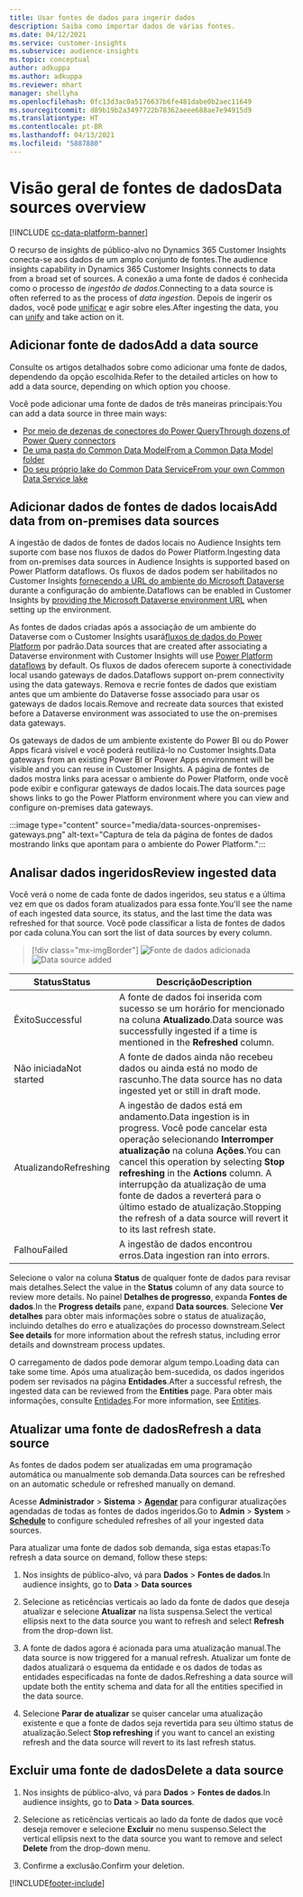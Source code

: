 ```yaml
---
title: Usar fontes de dados para ingerir dados
description: Saiba como importar dados de várias fontes.
ms.date: 04/12/2021
ms.service: customer-insights
ms.subservice: audience-insights
ms.topic: conceptual
author: adkuppa
ms.author: adkuppa
ms.reviewer: mhart
manager: shellyha
ms.openlocfilehash: 0fc13d3ac0a5176637b6fe481dabe0b2aec11649
ms.sourcegitcommit: d89b19b2a3497722b78362aeee688ae7e94915d9
ms.translationtype: HT
ms.contentlocale: pt-BR
ms.lasthandoff: 04/13/2021
ms.locfileid: "5887880"
---
```

# <a name="data-sources-overview"></a><span data-ttu-id="dfc64-103">Visão geral de fontes de dados</span><span class="sxs-lookup"><span data-stu-id="dfc64-103">Data sources overview</span></span>

[!INCLUDE [cc-data-platform-banner](../includes/cc-data-platform-banner.md)]

<span data-ttu-id="dfc64-104">O recurso de insights de público-alvo no Dynamics 365 Customer Insights conecta-se aos dados de um amplo conjunto de fontes.</span><span class="sxs-lookup"><span data-stu-id="dfc64-104">The audience insights capability in Dynamics 365 Customer Insights connects to data from a broad set of sources.</span></span> <span data-ttu-id="dfc64-105">A conexão a uma fonte de dados é conhecida como o processo de *ingestão de dados*.</span><span class="sxs-lookup"><span data-stu-id="dfc64-105">Connecting to a data source is often referred to as the process of *data ingestion*.</span></span> <span data-ttu-id="dfc64-106">Depois de ingerir os dados, você pode [unificar](data-unification.md) e agir sobre eles.</span><span class="sxs-lookup"><span data-stu-id="dfc64-106">After ingesting the data, you can [unify](data-unification.md) and take action on it.</span></span>

## <a name="add-a-data-source"></a><span data-ttu-id="dfc64-107">Adicionar fonte de dados</span><span class="sxs-lookup"><span data-stu-id="dfc64-107">Add a data source</span></span>

<span data-ttu-id="dfc64-108">Consulte os artigos detalhados sobre como adicionar uma fonte de dados, dependendo da opção escolhida.</span><span class="sxs-lookup"><span data-stu-id="dfc64-108">Refer to the detailed articles on how to add a data source, depending on which option you choose.</span></span>

<span data-ttu-id="dfc64-109">Você pode adicionar uma fonte de dados de três maneiras principais:</span><span class="sxs-lookup"><span data-stu-id="dfc64-109">You can add a data source in three main ways:</span></span>

- [<span data-ttu-id="dfc64-110">Por meio de dezenas de conectores do Power Query</span><span class="sxs-lookup"><span data-stu-id="dfc64-110">Through dozens of Power Query connectors</span></span>](connect-power-query.md)
- [<span data-ttu-id="dfc64-111">De uma pasta do Common Data Model</span><span class="sxs-lookup"><span data-stu-id="dfc64-111">From a Common Data Model folder</span></span>](connect-common-data-model.md)
- [<span data-ttu-id="dfc64-112">Do seu próprio lake do Common Data Service</span><span class="sxs-lookup"><span data-stu-id="dfc64-112">From your own Common Data Service lake</span></span>](connect-common-data-service-lake.md)

## <a name="add-data-from-on-premises-data-sources"></a><span data-ttu-id="dfc64-113">Adicionar dados de fontes de dados locais</span><span class="sxs-lookup"><span data-stu-id="dfc64-113">Add data from on-premises data sources</span></span>

<span data-ttu-id="dfc64-114">A ingestão de dados de fontes de dados locais no Audience Insights tem suporte com base nos fluxos de dados do Power Platform.</span><span class="sxs-lookup"><span data-stu-id="dfc64-114">Ingesting data from on-premises data sources in Audience Insights is supported based on Power Platform dataflows.</span></span> <span data-ttu-id="dfc64-115">Os fluxos de dados podem ser habilitados no Customer Insights [fornecendo a URL do ambiente do Microsoft Dataverse](manage-environments.md#create-an-environment-in-an-existing-organization) durante a configuração do ambiente.</span><span class="sxs-lookup"><span data-stu-id="dfc64-115">Dataflows can be enabled in Customer Insights by [providing the Microsoft Dataverse environment URL](manage-environments.md#create-an-environment-in-an-existing-organization) when setting up the environment.</span></span>

<span data-ttu-id="dfc64-116">As fontes de dados criadas após a associação de um ambiente do Dataverse com o Customer Insights usará[fluxos de dados do Power Platform](/power-query/dataflows/overview-dataflows-across-power-platform-dynamics-365) por padrão.</span><span class="sxs-lookup"><span data-stu-id="dfc64-116">Data sources that are created after associating a Dataverse environment with Customer Insights will use [Power Platform dataflows](/power-query/dataflows/overview-dataflows-across-power-platform-dynamics-365) by default.</span></span> <span data-ttu-id="dfc64-117">Os fluxos de dados oferecem suporte à conectividade local usando gateways de dados.</span><span class="sxs-lookup"><span data-stu-id="dfc64-117">Dataflows support on-prem connectivity using the data gateways.</span></span> <span data-ttu-id="dfc64-118">Remova e recrie fontes de dados que existiam antes que um ambiente do Dataverse fosse associado para usar os gateways de dados locais.</span><span class="sxs-lookup"><span data-stu-id="dfc64-118">Remove and recreate data sources that existed before a Dataverse environment was associated to use the on-premises data gateways.</span></span>

<span data-ttu-id="dfc64-119">Os gateways de dados de um ambiente existente do Power BI ou do Power Apps ficará visível e você poderá reutilizá-lo no Customer Insights.</span><span class="sxs-lookup"><span data-stu-id="dfc64-119">Data gateways from an existing Power BI or Power Apps environment will be visible and you can reuse in Customer Insights.</span></span> <span data-ttu-id="dfc64-120">A página de fontes de dados mostra links para acessar o ambiente do Power Platform, onde você pode exibir e configurar gateways de dados locais.</span><span class="sxs-lookup"><span data-stu-id="dfc64-120">The data sources page shows links to go the Power Platform environment where you can view and configure on-premises data gateways.</span></span>

:::image type="content" source="media/data-sources-onpremises-gateways.png" alt-text="Captura de tela da página de fontes de dados mostrando links que apontam para o ambiente do Power Platform.":::

## <a name="review-ingested-data"></a><span data-ttu-id="dfc64-122">Analisar dados ingeridos</span><span class="sxs-lookup"><span data-stu-id="dfc64-122">Review ingested data</span></span>

<span data-ttu-id="dfc64-123">Você verá o nome de cada fonte de dados ingeridos, seu status e a última vez em que os dados foram atualizados para essa fonte.</span><span class="sxs-lookup"><span data-stu-id="dfc64-123">You'll see the name of each ingested data source, its status, and the last time the data was refreshed for that source.</span></span> <span data-ttu-id="dfc64-124">Você pode classificar a lista de fontes de dados por cada coluna.</span><span class="sxs-lookup"><span data-stu-id="dfc64-124">You can sort the list of data sources by every column.</span></span>

> [!div class="mx-imgBorder"]
> <span data-ttu-id="dfc64-125">![Fonte de dados adicionada](media/configure-data-datasource-added.png "Fonte de dados adicionada")</span><span class="sxs-lookup"><span data-stu-id="dfc64-125">![Data source added](media/configure-data-datasource-added.png "Data source added")</span></span>

|<span data-ttu-id="dfc64-126">Status</span><span class="sxs-lookup"><span data-stu-id="dfc64-126">Status</span></span>  |<span data-ttu-id="dfc64-127">Descrição</span><span class="sxs-lookup"><span data-stu-id="dfc64-127">Description</span></span>  |
|---------|---------|
|<span data-ttu-id="dfc64-128">Êxito</span><span class="sxs-lookup"><span data-stu-id="dfc64-128">Successful</span></span>   |<span data-ttu-id="dfc64-129">A fonte de dados foi inserida com sucesso se um horário for mencionado na coluna **Atualizado**.</span><span class="sxs-lookup"><span data-stu-id="dfc64-129">Data source was successfully ingested if a time is mentioned in the **Refreshed** column.</span></span>
|<span data-ttu-id="dfc64-130">Não iniciada</span><span class="sxs-lookup"><span data-stu-id="dfc64-130">Not started</span></span>   |<span data-ttu-id="dfc64-131">A fonte de dados ainda não recebeu dados ou ainda está no modo de rascunho.</span><span class="sxs-lookup"><span data-stu-id="dfc64-131">The data source has no data ingested yet or still in draft mode.</span></span>         |
|<span data-ttu-id="dfc64-132">Atualizando</span><span class="sxs-lookup"><span data-stu-id="dfc64-132">Refreshing</span></span>    |<span data-ttu-id="dfc64-133">A ingestão de dados está em andamento.</span><span class="sxs-lookup"><span data-stu-id="dfc64-133">Data ingestion is in progress.</span></span> <span data-ttu-id="dfc64-134">Você pode cancelar esta operação selecionando **Interromper atualização** na coluna **Ações**.</span><span class="sxs-lookup"><span data-stu-id="dfc64-134">You can cancel this operation by selecting **Stop refreshing** in the **Actions** column.</span></span> <span data-ttu-id="dfc64-135">A interrupção da atualização de uma fonte de dados a reverterá para o último estado de atualização.</span><span class="sxs-lookup"><span data-stu-id="dfc64-135">Stopping the refresh of a data source will revert it to its last refresh state.</span></span>       |
|<span data-ttu-id="dfc64-136">Falhou</span><span class="sxs-lookup"><span data-stu-id="dfc64-136">Failed</span></span>     |<span data-ttu-id="dfc64-137">A ingestão de dados encontrou erros.</span><span class="sxs-lookup"><span data-stu-id="dfc64-137">Data ingestion ran into errors.</span></span>         |

<span data-ttu-id="dfc64-138">Selecione o valor na coluna **Status** de qualquer fonte de dados para revisar mais detalhes.</span><span class="sxs-lookup"><span data-stu-id="dfc64-138">Select the value in the **Status** column of any data source to review more details.</span></span> <span data-ttu-id="dfc64-139">No painel **Detalhes de progresso**, expanda **Fontes de dados**.</span><span class="sxs-lookup"><span data-stu-id="dfc64-139">In the **Progress details** pane, expand **Data sources**.</span></span> <span data-ttu-id="dfc64-140">Selecione **Ver detalhes** para obter mais informações sobre o status de atualização, incluindo detalhes do erro e atualizações do processo downstream.</span><span class="sxs-lookup"><span data-stu-id="dfc64-140">Select **See details** for more information about the refresh status, including error details and downstream process updates.</span></span>

<span data-ttu-id="dfc64-141">O carregamento de dados pode demorar algum tempo.</span><span class="sxs-lookup"><span data-stu-id="dfc64-141">Loading data can take some time.</span></span> <span data-ttu-id="dfc64-142">Após uma atualização bem-sucedida, os dados ingeridos podem ser revisados na página **Entidades**.</span><span class="sxs-lookup"><span data-stu-id="dfc64-142">After a successful refresh, the ingested data can be reviewed from the **Entities** page.</span></span> <span data-ttu-id="dfc64-143">Para obter mais informações, consulte [Entidades](entities.md).</span><span class="sxs-lookup"><span data-stu-id="dfc64-143">For more information, see [Entities](entities.md).</span></span>

## <a name="refresh-a-data-source"></a><span data-ttu-id="dfc64-144">Atualizar uma fonte de dados</span><span class="sxs-lookup"><span data-stu-id="dfc64-144">Refresh a data source</span></span>

<span data-ttu-id="dfc64-145">As fontes de dados podem ser atualizadas em uma programação automática ou manualmente sob demanda.</span><span class="sxs-lookup"><span data-stu-id="dfc64-145">Data sources can be refreshed on an automatic schedule or refreshed manually on demand.</span></span> 

<span data-ttu-id="dfc64-146">Acesse **Administrador** > **Sistema** > [**Agendar**](system.md#schedule-tab) para configurar atualizações agendadas de todas as fontes de dados ingeridos.</span><span class="sxs-lookup"><span data-stu-id="dfc64-146">Go to **Admin** > **System** > [**Schedule**](system.md#schedule-tab) to configure scheduled refreshes of all your ingested data sources.</span></span>

<span data-ttu-id="dfc64-147">Para atualizar uma fonte de dados sob demanda, siga estas etapas:</span><span class="sxs-lookup"><span data-stu-id="dfc64-147">To refresh a data source on demand, follow these steps:</span></span>

1. <span data-ttu-id="dfc64-148">Nos insights de público-alvo, vá para **Dados** > **Fontes de dados**.</span><span class="sxs-lookup"><span data-stu-id="dfc64-148">In audience insights, go to **Data** > **Data sources**</span></span>

2. <span data-ttu-id="dfc64-149">Selecione as reticências verticais ao lado da fonte de dados que deseja atualizar e selecione **Atualizar** na lista suspensa.</span><span class="sxs-lookup"><span data-stu-id="dfc64-149">Select the vertical ellipsis next to the data source you want to refresh and select **Refresh** from the drop-down list.</span></span>

3. <span data-ttu-id="dfc64-150">A fonte de dados agora é acionada para uma atualização manual.</span><span class="sxs-lookup"><span data-stu-id="dfc64-150">The data source is now triggered for a manual refresh.</span></span> <span data-ttu-id="dfc64-151">Atualizar um fonte de dados atualizará o esquema da entidade e os dados de todas as entidades especificadas na fonte de dados.</span><span class="sxs-lookup"><span data-stu-id="dfc64-151">Refreshing a data source will update both the entity schema and data for all the entities specified in the data source.</span></span>

4. <span data-ttu-id="dfc64-152">Selecione **Parar de atualizar** se quiser cancelar uma atualização existente e que a fonte de dados seja revertida para seu último status de atualização.</span><span class="sxs-lookup"><span data-stu-id="dfc64-152">Select **Stop refreshing** if you want to cancel an existing refresh and the data source will revert to its last refresh status.</span></span>

## <a name="delete-a-data-source"></a><span data-ttu-id="dfc64-153">Excluir uma fonte de dados</span><span class="sxs-lookup"><span data-stu-id="dfc64-153">Delete a data source</span></span>

1. <span data-ttu-id="dfc64-154">Nos insights de público-alvo, vá para **Dados** > **Fontes de dados**.</span><span class="sxs-lookup"><span data-stu-id="dfc64-154">In audience insights, go to **Data** > **Data sources**.</span></span>

2. <span data-ttu-id="dfc64-155">Selecione as reticências verticais ao lado da fonte de dados que você deseja remover e selecione **Excluir** no menu suspenso.</span><span class="sxs-lookup"><span data-stu-id="dfc64-155">Select the vertical ellipsis next to the data source you want to remove and select **Delete** from the drop-down menu.</span></span>

3. <span data-ttu-id="dfc64-156">Confirme a exclusão.</span><span class="sxs-lookup"><span data-stu-id="dfc64-156">Confirm your deletion.</span></span>


[!INCLUDE[footer-include](../includes/footer-banner.md)]
